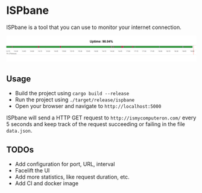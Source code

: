 # ISPbane

ISPbane is a tool that you can use to monitor your internet connection.

![ISPbane](./screenshot.png)

## Usage

* Build the project using `cargo build --release`
* Run the project using `./target/release/ispbane`
* Open your browser and navigate to `http://localhost:5000`

ISPbane will send a HTTP GET request to `http://ismycomputeron.com/` every 5 seconds and keep track of the request succeeding or failing in the file `data.json`.

## TODOs
* Add configuration for port, URL, interval
* Facelift the UI
* Add more statistics, like request duration, etc.
* Add CI and docker image